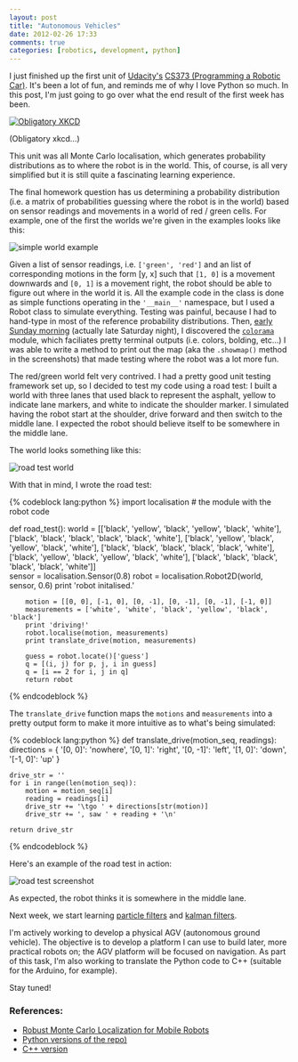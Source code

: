 ```yaml
---
layout: post
title: "Autonomous Vehicles"
date: 2012-02-26 17:33
comments: true
categories: [robotics, development, python]
---
```


I just finished up the first unit of [Udacity's](http://www.udacity.com) 
[CS373 (Programming a Robotic Car)](). 
It's been a lot of fun, and reminds me of why I love Python so
much. In this post, I'm just going to go over what the end result of
the first week has been.

<!-- more -->

[![Obligatory XKCD](http://imgs.xkcd.com/comics/python.png)](http://xkcd.com/353/)

(Obligatory xkcd...)

This unit was all Monte Carlo localisation, which generates
probability distributions as to where the robot is in the world. This,
of course, is all very simplified but it is still quite a fascinating
learning experience. 

The final homework question has us determining a probability
distribution (i.e. a matrix of probabilities guessing where the robot
is in the world) based on sensor readings and movements in a world of
red / green cells. For example, one of the first the worlds we're
given in the examples looks like this:

![simple world example](/images/cs373/unit1/simple_world.png)

Given a list of sensor readings, i.e. `['green', 'red']` and an list
of corresponding motions in the form [y, x] such that `[1, 0]` is a
movement downwards and `[0, 1]` is a movement right, the robot should
be able to figure out where in the world it is. All the example code
in the class is done as simple functions operating in the `'__main__'`
namespace, but I used a Robot class to simulate everything. Testing
was painful, because I had to hand-type in most of the reference
probability distributions. Then,
[early Sunday morning](https://bitbucket.org/kisom/cs373/changeset/70b3d80194ee)
(actually late Saturday night), I discovered the
[`colorama`](http://pypi.python.org/pypi/colorama) module, which
faciliates pretty terminal outputs (i.e. colors, bolding, etc...) I
was able to write a method to print out the map (aka the `.showmap()`
method in the screenshots) that made testing where the robot was a lot
more fun.

The red/green world felt very contrived. I had a pretty good unit
testing framework set up, so I decided to test my code using a road
test: I built a world with three lanes that used black to represent
the asphalt, yellow to indicate lane markers, and white to indicate
the shoulder marker. I simulated having the robot start at the
shoulder, drive forward and then switch to the middle lane. I expected
the robot should believe itself to be somewhere in the middle
lane. 

The world looks something like this:

![road test world](/Images/cs373/unit1/road_test_world.png)


With that in mind, I wrote the road test:

{% codeblock lang:python %}
import localisation         # the module with the robot code

def road_test():
        world = [['black', 'yellow', 'black', 'yellow', 'black', 'white'],
                 ['black', 'black', 'black', 'black', 'black', 'white'],
                 ['black', 'yellow', 'black', 'yellow', 'black', 'white'],
                 ['black', 'black', 'black', 'black', 'black', 'white'],
                 ['black', 'yellow', 'black', 'yellow', 'black', 'white'],
                 ['black', 'black', 'black', 'black', 'black', 'white']]  
        sensor = localisation.Sensor(0.8)
        robot = localisation.Robot2D(world, sensor, 0.6)
        print 'robot initalised.'
        
        motion = [[0, 0], [-1, 0], [0, -1], [0, -1], [0, -1], [-1, 0]]
        measurements = ['white', 'white', 'black', 'yellow', 'black', 'black']
        print 'driving!'
        robot.localise(motion, measurements)
        print translate_drive(motion, measurements)

        guess = robot.locate()['guess']
        q = [(i, j) for p, j, i in guess]
		q = [i == 2 for i, j in q]
		return robot
{% endcodeblock %}

The `translate_drive` function maps the `motions` and `measurements`
into a pretty output form to make it more intuitive as to what's being
simulated:

{% codeblock lang:python %}
def translate_drive(motion_seq, readings):
    directions = {
                    '[0, 0]':   'nowhere',
                    '[0, 1]':   'right',
                    '[0, -1]':  'left',
                    '[1, 0]':   'down',
                    '[-1, 0]':  'up'
    }

    drive_str = ''
    for i in range(len(motion_seq)):
        motion = motion_seq[i]
        reading = readings[i]
        drive_str += '\tgo ' + directions[str(motion)]
        drive_str += ', saw ' + reading + '\n'

    return drive_str
{% endcodeblock %}

Here's an example of the road test in action:

![road test screenshot](/images/cs373/unit1/road_test.png)

As expected, the robot thinks it is somewhere in the middle lane.

Next week, we start learning
[particle filters](https://en.wikipedia.org/wiki/Particle_filter)
and [kalman filters](https://en.wikipedia.org/wiki/Kalman_filter).

I'm actively working to develop a physical AGV (autonomous ground
vehicle). The objective is to develop a platform I can use to build
later, more practical robots on; the AGV platform will be focused on
navigation. As part of this task, I'm also working to translate the
Python code to C++ (suitable for the Arduino, for example).

Stay tuned!

### References:

* [Robust Monte Carlo Localization for Mobile Robots](http://robots.stanford.edu/papers/thrun.robust-mcl.html)
* [Python versions of the repo)](https://bitbucket.org/kisom/cs373)
* [C++ version](https://github.com/kisom/cs373)
